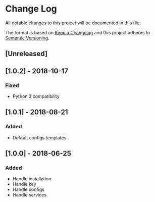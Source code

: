 # Change Log
All notable changes to this project will be documented in this file.

The format is based on [Keep a Changelog](http://keepachangelog.com/)
and this project adheres to [Semantic Versioning](http://semver.org/).

## [Unreleased]

## [1.0.2] - 2018-10-17
### Fixed
- Python 3 compatibility

## [1.0.1] - 2018-08-21
### Added
- Default configs templates

## [1.0.0] - 2018-06-25
### Added
- Handle installation
- Handle key
- Handle configs
- Handle services
